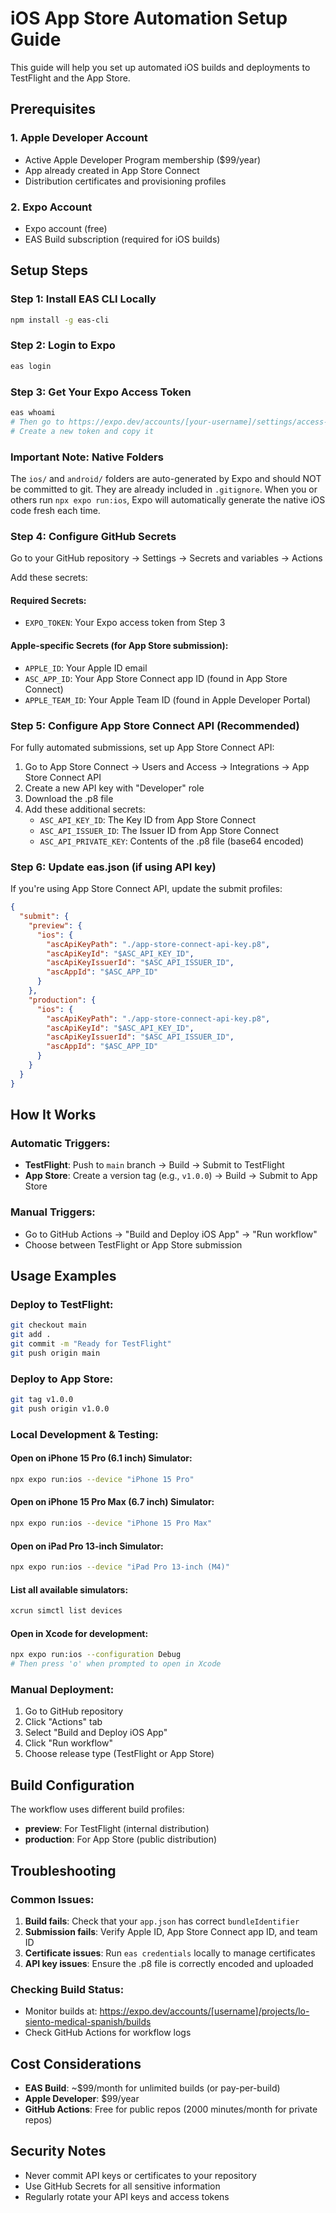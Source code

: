 # iOS App Store Automation Setup Guide

This guide will help you set up automated iOS builds and deployments to TestFlight and the App Store.

## Prerequisites

### 1. Apple Developer Account
- Active Apple Developer Program membership ($99/year)
- App already created in App Store Connect
- Distribution certificates and provisioning profiles

### 2. Expo Account
- Expo account (free)
- EAS Build subscription (required for iOS builds)

## Setup Steps

### Step 1: Install EAS CLI Locally
```bash
npm install -g eas-cli
```

### Step 2: Login to Expo
```bash
eas login
```

### Step 3: Get Your Expo Access Token
```bash
eas whoami
# Then go to https://expo.dev/accounts/[your-username]/settings/access-tokens
# Create a new token and copy it
```

### Important Note: Native Folders
The `ios/` and `android/` folders are auto-generated by Expo and should NOT be committed to git. They are already included in `.gitignore`. When you or others run `npx expo run:ios`, Expo will automatically generate the native iOS code fresh each time.

### Step 4: Configure GitHub Secrets

Go to your GitHub repository → Settings → Secrets and variables → Actions

Add these secrets:

#### Required Secrets:
- `EXPO_TOKEN`: Your Expo access token from Step 3

#### Apple-specific Secrets (for App Store submission):
- `APPLE_ID`: Your Apple ID email
- `ASC_APP_ID`: Your App Store Connect app ID (found in App Store Connect)
- `APPLE_TEAM_ID`: Your Apple Team ID (found in Apple Developer Portal)

### Step 5: Configure App Store Connect API (Recommended)

For fully automated submissions, set up App Store Connect API:

1. Go to App Store Connect → Users and Access → Integrations → App Store Connect API
2. Create a new API key with "Developer" role
3. Download the .p8 file
4. Add these additional secrets:
   - `ASC_API_KEY_ID`: The Key ID from App Store Connect
   - `ASC_API_ISSUER_ID`: The Issuer ID from App Store Connect
   - `ASC_API_PRIVATE_KEY`: Contents of the .p8 file (base64 encoded)

### Step 6: Update eas.json (if using API key)

If you're using App Store Connect API, update the submit profiles:

```json
{
  "submit": {
    "preview": {
      "ios": {
        "ascApiKeyPath": "./app-store-connect-api-key.p8",
        "ascApiKeyId": "$ASC_API_KEY_ID",
        "ascApiKeyIssuerId": "$ASC_API_ISSUER_ID",
        "ascAppId": "$ASC_APP_ID"
      }
    },
    "production": {
      "ios": {
        "ascApiKeyPath": "./app-store-connect-api-key.p8", 
        "ascApiKeyId": "$ASC_API_KEY_ID",
        "ascApiKeyIssuerId": "$ASC_API_ISSUER_ID",
        "ascAppId": "$ASC_APP_ID"
      }
    }
  }
}
```

## How It Works

### Automatic Triggers:
- **TestFlight**: Push to `main` branch → Build → Submit to TestFlight
- **App Store**: Create a version tag (e.g., `v1.0.0`) → Build → Submit to App Store

### Manual Triggers:
- Go to GitHub Actions → "Build and Deploy iOS App" → "Run workflow"
- Choose between TestFlight or App Store submission

## Usage Examples

### Deploy to TestFlight:
```bash
git checkout main
git add .
git commit -m "Ready for TestFlight"
git push origin main
```

### Deploy to App Store:
```bash
git tag v1.0.0
git push origin v1.0.0
```

### Local Development & Testing:

#### Open on iPhone 15 Pro (6.1 inch) Simulator:
```bash
npx expo run:ios --device "iPhone 15 Pro"
```

#### Open on iPhone 15 Pro Max (6.7 inch) Simulator:
```bash
npx expo run:ios --device "iPhone 15 Pro Max"
```

#### Open on iPad Pro 13-inch Simulator:
```bash
npx expo run:ios --device "iPad Pro 13-inch (M4)"
```

#### List all available simulators:
```bash
xcrun simctl list devices
```

#### Open in Xcode for development:
```bash
npx expo run:ios --configuration Debug
# Then press 'o' when prompted to open in Xcode
```

### Manual Deployment:
1. Go to GitHub repository
2. Click "Actions" tab
3. Select "Build and Deploy iOS App"
4. Click "Run workflow"
5. Choose release type (TestFlight or App Store)

## Build Configuration

The workflow uses different build profiles:
- **preview**: For TestFlight (internal distribution)
- **production**: For App Store (public distribution)

## Troubleshooting

### Common Issues:

1. **Build fails**: Check that your `app.json` has correct `bundleIdentifier`
2. **Submission fails**: Verify Apple ID, App Store Connect app ID, and team ID
3. **Certificate issues**: Run `eas credentials` locally to manage certificates
4. **API key issues**: Ensure the .p8 file is correctly encoded and uploaded

### Checking Build Status:
- Monitor builds at: https://expo.dev/accounts/[username]/projects/lo-siento-medical-spanish/builds
- Check GitHub Actions for workflow logs

## Cost Considerations

- **EAS Build**: ~$99/month for unlimited builds (or pay-per-build)
- **Apple Developer**: $99/year
- **GitHub Actions**: Free for public repos (2000 minutes/month for private repos)

## Security Notes

- Never commit API keys or certificates to your repository
- Use GitHub Secrets for all sensitive information
- Regularly rotate your API keys and access tokens
